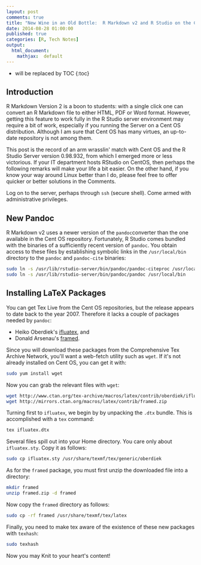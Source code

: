 ```yaml
---
layout: post
comments: true
title: "New Wine in an Old Bottle:  R Markdown v2 and R Studio on the Cent OS Server"
date: 2014-08-28 01:00:00
published: true
categories: [R, Tech Notes]
output:
  html_document:
    mathjax:  default
---
```




* will be replaced by TOC
{:toc}


## Introduction

R Markdown Version 2 is a boon to students:  with a single click one can convert an R Markdown file to either HTML, PDF or Word format.  However, getting this feature to work fully in the R Studio server environment may require a bit of work, especially if you running the Server on a Cent OS distribution.  Although I am sure that Cent OS has many virtues, an up-to-date repository is not among them.

This post is the record of an arm wrasslin' match with Cent OS and the R Studio Server version 0.98.932, from which I emerged more or less victorious.  If your IT department hosts RStudio on CentOS, then perhaps the following remarks will make your life a bit easier.  On the other hand,  if you know your way around Linux better than I do, please feel free to offer quicker or better solutions in the Comments.

Log on to the server, perhaps through `ssh` (secure shell).  Come armed with administrative privileges.

## New Pandoc

R Markdown v2 uses a newer version of the `pandoc`converter than the one available in the Cent OS repository.  Fortunately, R Studio comes bundled with the binaries of a sufficiently recent version of `pandoc`.  You obtain access to these files by establishing symbolic links in the `/usr/local/bin` directory to the `pandoc` and `pandoc-cite` binaries:

~~~ sh
sudo ln -s /usr/lib/rstudio-server/bin/pandoc/pandoc-citeproc /usr/local/bin
sudo ln -s /usr/lib/rstudio-server/bin/pandoc/pandoc /usr/local/bin
~~~

## Installing LaTeX Packages

You can get Tex Live from the Cent OS repositories, but the release appears to date back to the year 2007.  Therefore it lacks a couple of packages needed by `pandoc`:

* Heiko Oberdiek's [ifluatex](http://www.ctan.org/pkg/ifluatex), and
* Donald Arsenau's [framed](http://www.ctan.org/pkg/framed).

Since you will download these packages from the Comprehensive Tex Archive Network, you'll want a web-fetch utility such as `wget`.  If it's not already installed on Cent OS, you can get it with:

~~~ sh
sudo yum install wget
~~~

Now you can grab the relevant files with `wget`:

~~~ sh
wget http://www.ctan.org/tex-archive/macros/latex/contrib/oberdiek/ifluatex.dtx
wget http://mirrors.ctan.org/macros/latex/contrib/framed.zip
~~~

Turning first to `ifluatex`, we begin by by unpacking the `.dtx` bundle.  This is accomplished with a `tex` command:

~~~ sh
tex ifluatex.dtx
~~~

Several files spill out into your Home directory.  You care only about `ifluatex.sty`.  Copy it as follows:

~~~ sh
sudo cp ifluatex.sty /usr/share/texmf/tex/generic/oberdiek
~~~

As for the `framed` package, you must first unzip the downloaded file into a directory:

~~~ sh
mkdir framed
unzip framed.zip -d framed
~~~

Now copy the `framed` directory as follows:

~~~ sh
sudo cp -rf framed /usr/share/texmf/tex/latex
~~~

Finally, you need to make tex aware of the existence of these new packages with `texhash`:

~~~ sh
sudo texhash
~~~

Now you may Knit to your heart's content!

